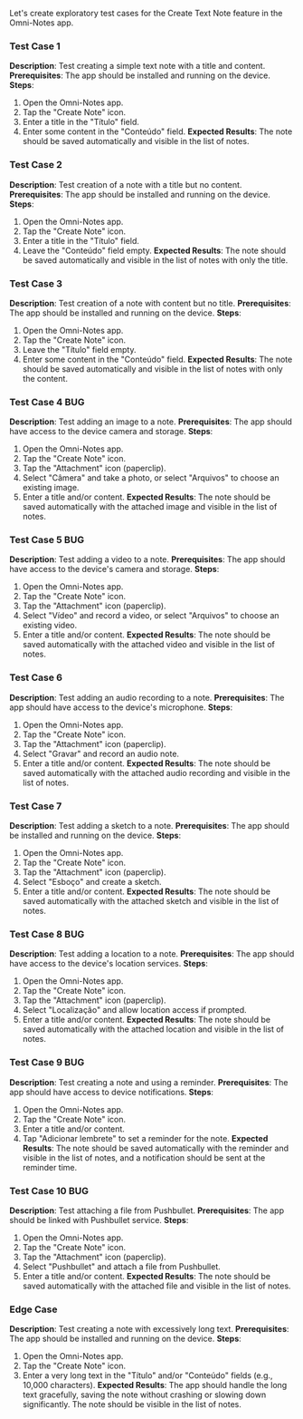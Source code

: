 Let's create exploratory test cases for the Create Text Note feature in the Omni-Notes app.

### Test Case 1
**Description**: Test creating a simple text note with a title and content.
**Prerequisites**: The app should be installed and running on the device.
**Steps**:
1. Open the Omni-Notes app.
2. Tap the "Create Note" icon.
3. Enter a title in the "Título" field.
4. Enter some content in the "Conteúdo" field.
**Expected Results**: The note should be saved automatically and visible in the list of notes.

### Test Case 2
**Description**: Test creation of a note with a title but no content.
**Prerequisites**: The app should be installed and running on the device.
**Steps**:
1. Open the Omni-Notes app.
2. Tap the "Create Note" icon.
3. Enter a title in the "Título" field.
4. Leave the "Conteúdo" field empty.
**Expected Results**: The note should be saved automatically and visible in the list of notes with only the title.

### Test Case 3
**Description**: Test creation of a note with content but no title.
**Prerequisites**: The app should be installed and running on the device.
**Steps**:
1. Open the Omni-Notes app.
2. Tap the "Create Note" icon.
3. Leave the "Título" field empty.
4. Enter some content in the "Conteúdo" field.
**Expected Results**: The note should be saved automatically and visible in the list of notes with only the content.

### Test Case 4 BUG
**Description**: Test adding an image to a note.
**Prerequisites**: The app should have access to the device camera and storage.
**Steps**:
1. Open the Omni-Notes app.
2. Tap the "Create Note" icon.
3. Tap the "Attachment" icon (paperclip).
4. Select "Câmera" and take a photo, or select "Arquivos" to choose an existing image.
5. Enter a title and/or content.
**Expected Results**: The note should be saved automatically with the attached image and visible in the list of notes.

### Test Case 5 BUG
**Description**: Test adding a video to a note.
**Prerequisites**: The app should have access to the device's camera and storage.
**Steps**:
1. Open the Omni-Notes app.
2. Tap the "Create Note" icon.
3. Tap the "Attachment" icon (paperclip).
4. Select "Vídeo" and record a video, or select "Arquivos" to choose an existing video.
5. Enter a title and/or content.
**Expected Results**: The note should be saved automatically with the attached video and visible in the list of notes.

### Test Case 6
**Description**: Test adding an audio recording to a note.
**Prerequisites**: The app should have access to the device's microphone.
**Steps**:
1. Open the Omni-Notes app.
2. Tap the "Create Note" icon.
3. Tap the "Attachment" icon (paperclip).
4. Select "Gravar" and record an audio note.
5. Enter a title and/or content.
**Expected Results**: The note should be saved automatically with the attached audio recording and visible in the list of notes.

### Test Case 7
**Description**: Test adding a sketch to a note.
**Prerequisites**: The app should be installed and running on the device.
**Steps**:
1. Open the Omni-Notes app.
2. Tap the "Create Note" icon.
3. Tap the "Attachment" icon (paperclip).
4. Select "Esboço" and create a sketch.
5. Enter a title and/or content.
**Expected Results**: The note should be saved automatically with the attached sketch and visible in the list of notes.

### Test Case 8 BUG
**Description**: Test adding a location to a note.
**Prerequisites**: The app should have access to the device's location services.
**Steps**:
1. Open the Omni-Notes app.
2. Tap the "Create Note" icon.
3. Tap the "Attachment" icon (paperclip).
4. Select "Localização" and allow location access if prompted.
5. Enter a title and/or content.
**Expected Results**: The note should be saved automatically with the attached location and visible in the list of notes.

### Test Case 9 BUG
**Description**: Test creating a note and using a reminder.
**Prerequisites**: The app should have access to device notifications.
**Steps**:
1. Open the Omni-Notes app.
2. Tap the "Create Note" icon.
3. Enter a title and/or content.
4. Tap "Adicionar lembrete" to set a reminder for the note.
**Expected Results**: The note should be saved automatically with the reminder and visible in the list of notes, and a notification should be sent at the reminder time.

### Test Case 10 BUG
**Description**: Test attaching a file from Pushbullet.
**Prerequisites**: The app should be linked with Pushbullet service.
**Steps**:
1. Open the Omni-Notes app.
2. Tap the "Create Note" icon.
3. Tap the "Attachment" icon (paperclip).
4. Select "Pushbullet" and attach a file from Pushbullet.
5. Enter a title and/or content.
**Expected Results**: The note should be saved automatically with the attached file and visible in the list of notes.

### Edge Case
**Description**: Test creating a note with excessively long text.
**Prerequisites**: The app should be installed and running on the device.
**Steps**:
1. Open the Omni-Notes app.
2. Tap the "Create Note" icon.
3. Enter a very long text in the "Título" and/or "Conteúdo" fields (e.g., 10,000 characters).
**Expected Results**: The app should handle the long text gracefully, saving the note without crashing or slowing down significantly. The note should be visible in the list of notes.